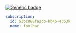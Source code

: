 [![Generic badge](https://img.shields.io/badge/foo-green.svg)](https://img.shields.io)

```yaml
subscription:
  id: 53bc868fa2cb-hb45-4353k
  name: foo-bar
```

